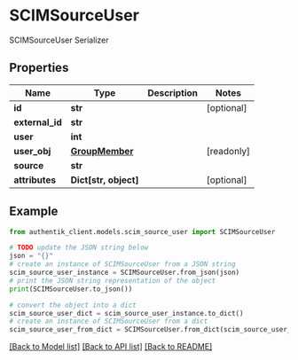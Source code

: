# SCIMSourceUser

SCIMSourceUser Serializer

## Properties

Name | Type | Description | Notes
------------ | ------------- | ------------- | -------------
**id** | **str** |  | [optional] 
**external_id** | **str** |  | 
**user** | **int** |  | 
**user_obj** | [**GroupMember**](GroupMember.md) |  | [readonly] 
**source** | **str** |  | 
**attributes** | **Dict[str, object]** |  | [optional] 

## Example

```python
from authentik_client.models.scim_source_user import SCIMSourceUser

# TODO update the JSON string below
json = "{}"
# create an instance of SCIMSourceUser from a JSON string
scim_source_user_instance = SCIMSourceUser.from_json(json)
# print the JSON string representation of the object
print(SCIMSourceUser.to_json())

# convert the object into a dict
scim_source_user_dict = scim_source_user_instance.to_dict()
# create an instance of SCIMSourceUser from a dict
scim_source_user_from_dict = SCIMSourceUser.from_dict(scim_source_user_dict)
```
[[Back to Model list]](../README.md#documentation-for-models) [[Back to API list]](../README.md#documentation-for-api-endpoints) [[Back to README]](../README.md)


